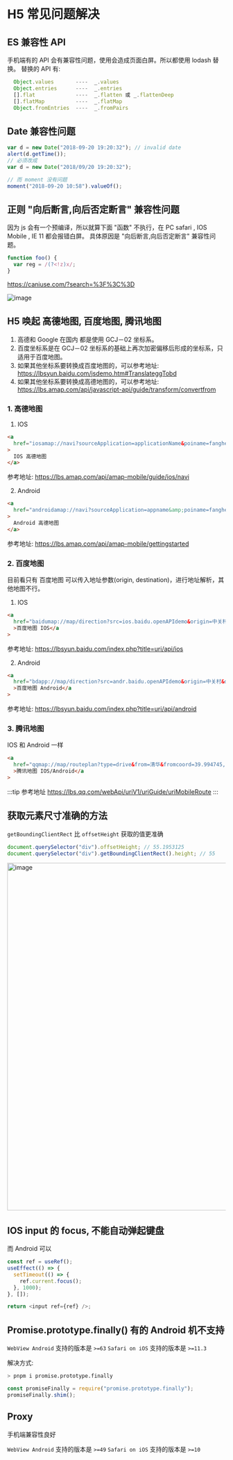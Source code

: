 # H5 常见问题解决

## ES 兼容性 API

手机端有的 API 会有兼容性问题，使用会造成页面白屏。所以都使用 lodash 替换。
替换的 API 有:

```js
  Object.values       ----  _.values
  Object.entries      ----  _.entries
  [].flat             ----  _.flatten 或 _.flattenDeep
  [].flatMap          ----  _.flatMap
  Object.fromEntries  ----  _.fromPairs
```

## Date 兼容性问题

```js
var d = new Date("2018-09-20 19:20:32"); // invalid date
alert(d.getTime());
// 必须改成
var d = new Date("2018/09/20 19:20:32");

// 而 moment 没有问题
moment("2018-09-20 10:58").valueOf();
```

## 正则 "向后断言,向后否定断言" 兼容性问题

因为 js 会有一个预编译，所以就算下面 "函数" 不执行，在 PC safari , IOS Mobile , IE 11 都会报错白屏。
具体原因是 "向后断言,向后否定断言" 兼容性问题。

```js
function foo() {
  var reg = /(?<!z)x/;
}
```

<https://caniuse.com/?search=%3F%3C%3D>

![image](https://user-images.githubusercontent.com/32337542/223664614-32cb0eee-8745-42ba-b44b-51d2a6e76498.png)

## H5 唤起 高德地图, 百度地图, 腾讯地图

1. 高德和 Google 在国内 都是使用 GCJ－02 坐标系。
2. 百度坐标系是在 GCJ－02 坐标系的基础上再次加密偏移后形成的坐标系，只适用于百度地图。
3. 如果其他坐标系要转换成百度地图的，可以参考地址: <https://lbsyun.baidu.com/jsdemo.htm#TranslateggTobd>
4. 如果其他坐标系要转换成高德地图的，可以参考地址: <https://lbs.amap.com/api/javascript-api/guide/transform/convertfrom>

### 1. 高德地图

1. IOS

```html
<a
  href="iosamap://navi?sourceApplication=applicationName&poiname=fangheng&poiid=BGVIS&lat=36.547901&lon=104.258354&dev=1&style=2"
>
  IOS 高德地图
</a>
```

参考地址: <https://lbs.amap.com/api/amap-mobile/guide/ios/navi>

2. Android

```html
<a
  href="androidamap://navi?sourceApplication=appname&amp;poiname=fangheng&amp;lat=36.547901&amp;lon=104.258354&amp;dev=1&amp;style=2"
>
  Android 高德地图
</a>
```

参考地址: <https://lbs.amap.com/api/amap-mobile/gettingstarted>

### 2. 百度地图

目前看只有 百度地图 可以传入地址参数(origin, destination)，进行地址解析，其他地图不行。

1. IOS

```html
<a
  href="baidumap://map/direction?src=ios.baidu.openAPIdemo&origin=中关村&destination=北京市海淀区城府路28号&mode=driving&region=北京"
  >百度地图 IOS</a
>
```

参考地址: <https://lbsyun.baidu.com/index.php?title=uri/api/ios>

2. Android

```html
<a
  href="bdapp://map/direction?src=andr.baidu.openAPIdemo&origin=中关村&destination=北京市海淀区城府路28号&mode=driving&region=北京"
  >百度地图 Android</a
>
```

参考地址: <https://lbsyun.baidu.com/index.php?title=uri/api/android>

### 3. 腾讯地图

IOS 和 Android 一样

```html
<a
  href="qqmap://map/routeplan?type=drive&from=清华&fromcoord=39.994745,116.247282&to=怡和世家&tocoord=39.867192,116.493187&referer=OB4BZ-D4W3U-B7VVO-4PJWW-6TKDJ-WPB77"
  >腾讯地图 IOS/Android</a
>
```

:::tip 参考地址
<https://lbs.qq.com/webApi/uriV1/uriGuide/uriMobileRoute>
:::

## 获取元素尺寸准确的方法

`getBoundingClientRect` 比 `offsetHeight` 获取的值更准确

```js
document.querySelector("div").offsetHeight; // 55.1953125
document.querySelector("div").getBoundingClientRect().height; // 55
```

<img width="800" alt="image" src="https://user-images.githubusercontent.com/32337542/154235622-1d7674d4-c7b0-482b-af35-311f67b9f372.png">

## IOS input 的 focus, 不能自动弹起键盘

而 Android 可以

```js
const ref = useRef();
useEffect(() => {
  setTimeout(() => {
    ref.current.focus();
  }, 1000);
}, []);

return <input ref={ref} />;
```

## Promise.prototype.finally() 有的 Android 机不支持

`WebView Android` 支持的版本是 `>=63`
`Safari on iOS` 支持的版本是 `>=11.3`

解决方式:

```bash
> pnpm i promise.prototype.finally
```

```js
const promiseFinally = require("promise.prototype.finally");
promiseFinally.shim();
```

## Proxy

手机端兼容性良好

`WebView Android` 支持的版本是 `>=49`
`Safari on iOS` 支持的版本是 `>=10`
